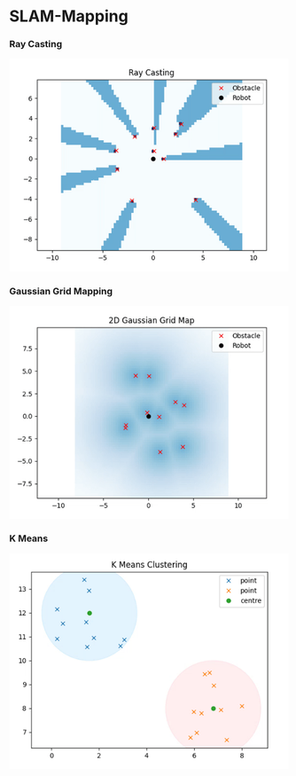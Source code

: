 # SLAM-Mapping

### Ray Casting

<p align="center">
  <img src="/Images/rc.gif" alt="rc">
</p>

### Gaussian Grid Mapping

<p align="center">
  <img src="/Images/gmap.gif" alt="gmap">
</p>

### K Means

<p align="center">
  <img src="/Images/k_means.gif" alt="k_means">
</p>